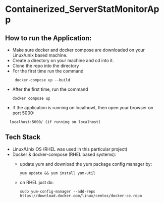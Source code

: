 # Containerized_ServerStatMonitorApp

## How to run the Application:
 - Make sure docker and docker compose are downloaded on your Linux/unix based machine.
 - Create a directory on your machine and cd into it.
 - Clone the repo into the directory
 - For the first time run the command
   ```shell
    docker-compose up --build
   ```
 - After the first time, run the command
    ```shell
   docker compose up
   ```
 - If the application is running on localhowt, then open your browser on port 5000:
 ```shell
   localhost:5000/ (if running on localhost)
```

 ## Tech Stack
 - Linux/Unix OS (RHEL was used in this particular project)
 - Docker & docker-compose (RHEL based systems):
   - update yum and download the yum package config manager by:
     
     ```shell
     yum update && yum install yum-util
      ```
   - on RHEL just do:
     ```shell
     sudo yum-config-manager --add-repo https://download.docker.com/linux/centos/docker-ce.repo
      ```
   
